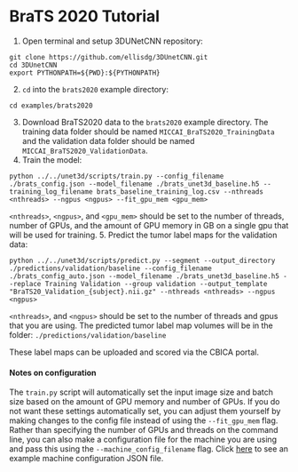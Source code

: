 # BraTS 2020 Tutorial

1. Open terminal and setup 3DUNetCNN repository:
```
git clone https://github.com/ellisdg/3DUnetCNN.git
cd 3DUnetCNN
export PYTHONPATH=${PWD}:${PYTHONPATH}
``` 
2. ```cd``` into the ```brats2020``` example directory:

```cd examples/brats2020``` 

3. Download BraTS2020 data to the ```brats2020``` example directory. 
The training data folder should be named ```MICCAI_BraTS2020_TrainingData```
and the validation data folder should be named ```MICCAI_BraTS2020_ValidationData```.
4. Train the model:

```python ../../unet3d/scripts/train.py --config_filename ./brats_config.json --model_filename ./brats_unet3d_baseline.h5 --training_log_filename brats_baseline_training_log.csv --nthreads <nthreads> --ngpus <ngpus> --fit_gpu_mem <gpu_mem>```

```<nthreads>```,
```<ngpus>```, and
```<gpu_mem>```
should be set to the number of threads, number of GPUs, and the amount of GPU memory in GB on a single gpu that will be used for training.
5. Predict the tumor label maps for the validation data:

```python ../../unet3d/scripts/predict.py --segment --output_directory ./predictions/validation/baseline --config_filename ./brats_config_auto.json --model_filename ./brats_unet3d_baseline.h5 --replace Training Validation --group validation --output_template "BraTS20_Validation_{subject}.nii.gz" --nthreads <nthreads> --ngpus <ngpus>```

```<nthreads>```, and
```<ngpus>```
should be set to the number of threads and gpus that you are using.
The predicted tumor label map volumes will be in the folder: ```./predictions/validation/baseline```

These label maps can be uploaded and scored via the CBICA portal.

#### Notes on configuration
The ```train.py``` script will automatically set the input image size and batch size based on the amount of GPU memory and number of GPUs.
If you do not want these settings automatically set, you can adjust them yourself by making changes to the config file instead of using the
```--fit_gpu_mem``` flag. 
Rather than specifying the number of GPUs and threads on the command line, you can also make a configuration file for the machine you are using
and pass this using the ```--machine_config_filename``` flag. 
Click [here](../machine_configs/v100_2gpu_32gb_config.json) to see an example machine configuration JSON file.
